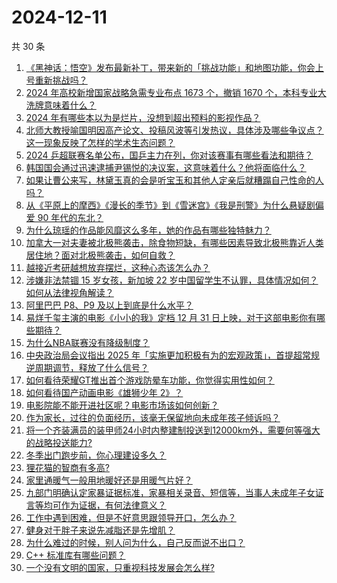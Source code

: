 # 2024-12-11

共 30 条

<!-- BEGIN -->
<!-- 最后更新时间 Wed Dec 11 2024 00:08:54 GMT+0800 (China Standard Time) -->

1. [《黑神话：悟空》发布最新补丁，带来新的「挑战功能」和地图功能，你会上号重新挑战吗？](https://www.zhihu.com/question/6482573266)
1. [2024 年高校新增国家战略急需专业布点 1673 个，撤销 1670 个，本科专业大洗牌意味着什么？](https://www.zhihu.com/question/6405882859)
1. [2024 年有哪些本以为是烂片，没想到超出预料的影视作品？](https://www.zhihu.com/question/5932494731)
1. [北师大教授喻国明因高产论文、投稿风波等引发热议，具体涉及哪些争议点？这一现象反映了怎样的学术生态问题？](https://www.zhihu.com/question/6461672094)
1. [2024 乒超联赛名单公布，国乒主力在列，你对该赛事有哪些看法和期待？](https://www.zhihu.com/question/6475258947)
1. [韩国国会通过迅速逮捕尹锡悦的决议案，这意味着什么？他将面临什么？](https://www.zhihu.com/question/6471349284)
1. [如果让曹公来写，林黛玉真的会是听宝玉和其他人定亲后就糟蹋自己性命的人吗？](https://www.zhihu.com/question/661425062)
1. [从《平原上的摩西》《漫长的季节》到《雪迷宫》《我是刑警》为什么悬疑剧偏爱 90 年代的东北？](https://www.zhihu.com/question/5975522686)
1. [为什么琼瑶的作品能风靡这么多年，她的作品有哪些独特魅力？](https://www.zhihu.com/question/5935198352)
1. [加拿大一对夫妻被北极熊袭击，除食物短缺，有哪些因素导致北极熊靠近人类居住地？面对北极熊袭击，如何自救？](https://www.zhihu.com/question/6286390198)
1. [越接近考研越想放弃摆烂，这种心态该怎么办？](https://www.zhihu.com/question/5294387245)
1. [涉嫌非法禁锢 15 岁女孩，新加坡 22 岁中国留学生不认罪，具体情况如何？如何从法律视角解读？](https://www.zhihu.com/question/6271127859)
1. [阿里巴巴 P8、P9 及以上到底是什么水平？](https://www.zhihu.com/question/29834375)
1. [易烊千玺主演的电影《小小的我》定档 12 月 31 日上映，对于这部电影你有哪些期待？](https://www.zhihu.com/question/6356584937)
1. [为什么NBA联赛没有降级制度？](https://www.zhihu.com/question/439863351)
1. [中央政治局会议指出 2025 年「实施更加积极有为的宏观政策」，首提超常规逆周期调节，释放了什么信号？](https://www.zhihu.com/question/6448553698)
1. [如何看待荣耀GT推出首个游戏防晕车功能，你觉得实用性如何？](https://www.zhihu.com/question/6480503660)
1. [如何看待国产动画电影《雄狮少年 2》？](https://www.zhihu.com/question/5723641267)
1. [电影院能不能开进社区呢？电影市场该如何创新？](https://www.zhihu.com/question/667010233)
1. [作为家长，过往的负面经历，该毫无保留地向未成年孩子倾诉吗？](https://www.zhihu.com/question/6239330871)
1. [将一个齐装满员的装甲师24小时内整建制投送到12000km外，需要何等强大的战略投送能力?](https://www.zhihu.com/question/6241571816)
1. [冬季出门跑步前，你心理建设多久？](https://www.zhihu.com/question/5769172397)
1. [狸花猫的智商有多高?](https://www.zhihu.com/question/358025537)
1. [家里通暖气一般用地暖好还是用暖气片好？](https://www.zhihu.com/question/3727132532)
1. [九部门明确认定家暴证据标准，家暴相关录音、短信等，当事人未成年子女证言等均可作为证据，有何法律意义？](https://www.zhihu.com/question/6360955183)
1. [工作中遇到困难，但是不好意思跟领导开口，怎么办？](https://www.zhihu.com/question/6312085200)
1. [健身对于胖子来说先减脂还是先增肌？](https://www.zhihu.com/question/6013391475)
1. [为什么难过的时候，别人问为什么，自己反而说不出口？](https://www.zhihu.com/question/5656855334)
1. [C++ 标准库有哪些问题？](https://www.zhihu.com/question/268263388)
1. [一个没有文明的国家，只重视科技发展会怎么样?](https://www.zhihu.com/question/5719684886)

<!-- END -->

